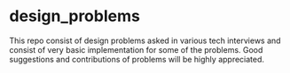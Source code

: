 # design_problems
This repo consist of design problems asked in various tech interviews and consist of very basic implementation for some of the problems. Good suggestions and contributions of problems will be highly appreciated. 
